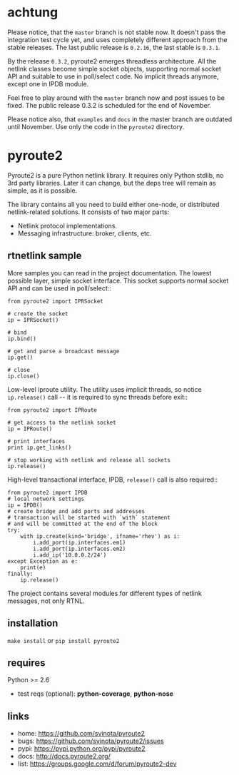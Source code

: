 achtung
=======

Please notice, that the `master` branch is not stable now.
It doesn't pass the integration test cycle yet, and uses
completely different approach from the stable releases. The
last public release is `0.2.16`, the last stable is `0.3.1`.

By the release `0.3.2`, pyroute2 emerges threadless
architecture. All the netlink classes become simple socket
objects, supporting normal socket API and suitable to use
in poll/select code. No implicit threads anymore, except
one in IPDB module.

Feel free to play around with the `master` branch now and post
issues to be fixed. The public release 0.3.2 is scheduled
for the end of November.

Please notice also, that `examples` and `docs` in the master
branch are outdated until November. Use only the code in the
`pyroute2` directory.

pyroute2
========

Pyroute2 is a pure Python netlink library. It requires only
Python stdlib, no 3rd party libraries. Later it can change,
but the deps tree will remain as simple, as it is possible.

The library contains all you need to build either one-node,
or distributed netlink-related solutions. It consists of two
major parts:

* Netlink protocol implementations.
* Messaging infrastructure: broker, clients, etc.

rtnetlink sample
----------------

More samples you can read in the project documentation.
The lowest possible layer, simple socket interface. This
socket supports normal socket API and can be used in
poll/select::

    from pyroute2 import IPRSocket

    # create the socket
    ip = IPRSocket()

    # bind
    ip.bind()

    # get and parse a broadcast message
    ip.get()

    # close
    ip.close()


Low-level iproute utility. The utility uses implicit
threads, so notice `ip.release()` call -- it is required
to sync threads before exit::

    from pyroute2 import IPRoute

    # get access to the netlink socket
    ip = IPRoute()

    # print interfaces
    print ip.get_links()

    # stop working with netlink and release all sockets
    ip.release()


High-level transactional interface, IPDB, `release()`
call is also required::

    from pyroute2 import IPDB
    # local network settings
    ip = IPDB()
    # create bridge and add ports and addresses
    # transaction will be started with `with` statement
    # and will be committed at the end of the block
    try:
        with ip.create(kind='bridge', ifname='rhev') as i:
            i.add_port(ip.interfaces.em1)
            i.add_port(ip.interfaces.em2)
            i.add_ip('10.0.0.2/24')
    except Exception as e:
        print(e)
    finally:
        ip.release()


The project contains several modules for different types of
netlink messages, not only RTNL.

installation
------------

`make install` or `pip install pyroute2`

requires
--------

Python >= 2.6

  * test reqs (optional): **python-coverage**, **python-nose**

links
-----

* home: https://github.com/svinota/pyroute2
* bugs: https://github.com/svinota/pyroute2/issues
* pypi: https://pypi.python.org/pypi/pyroute2
* docs: http://docs.pyroute2.org/
* list: https://groups.google.com/d/forum/pyroute2-dev
